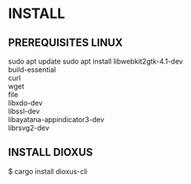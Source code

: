 # INSTALL

## PREREQUISITES LINUX

  sudo apt update
  sudo apt install libwebkit2gtk-4.1-dev \
  build-essential \
  curl \
  wget \
  file \
  libxdo-dev \
  libssl-dev \
  libayatana-appindicator3-dev \
  librsvg2-dev

## INSTALL DIOXUS

  $ cargo install dioxus-cli
